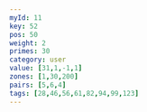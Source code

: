 ```yaml
---
myId: 11
key: 52
pos: 50
weight: 2
primes: 30
category: user
value: [31,1,-1,1]
zones: [1,30,200]
pairs: [5,6,4]
tags: [28,46,56,61,82,94,99,123]
---
```


